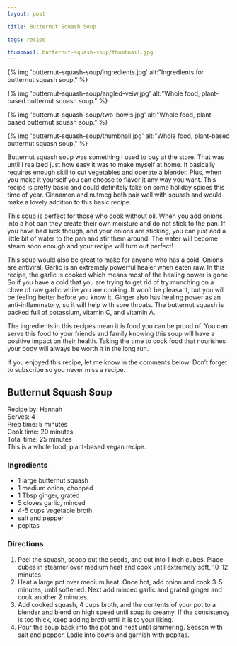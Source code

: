 ```yaml
---
layout: post

title: Butternut Squash Soup

tags: recipe

thumbnail: butternut-squash-soup/thumbnail.jpg
---
```


{% img 'butternut-squash-soup/ingredients.jpg' alt:"Ingredients for butternut squash soup." %}

{% img 'butternut-squash-soup/angled-veiw.jpg' alt:"Whole food, plant-based butternut squash soup." %}

{% img 'butternut-squash-soup/two-bowls.jpg' alt:"Whole food, plant-based butternut squash soup." %}

{% img 'butternut-squash-soup/thumbnail.jpg' alt:"Whole food, plant-based butternut squash soup." %}

Butternut squash soup was something I used to buy at the store. That was until I realized just how easy it was to make myself at home. It basically requires enough skill to cut vegetables and operate a blender. Plus, when you make it yourself you can choose to flavor it any way you want. This recipe is pretty basic and could definitely take on some holiday spices this time of year. Cinnamon and nutmeg both pair well with squash and would make a lovely addition to this basic recipe.

This soup is perfect for those who cook without oil. When you add onions into a hot pan they create their own moisture and do not stick to the pan. If you have bad luck though, and your onions are sticking, you can just add a little bit of water to the pan and stir them around. The water will become steam soon enough and your recipe will turn out perfect!

This soup would also be great to make for anyone who has a cold. Onions are antiviral. Garlic is an extremely powerful healer when eaten raw. In this recipe, the garlic is cooked which means most of the healing power is gone. So if you have a cold that you are trying to get rid of try munching on a clove of raw garlic while you are cooking. It won’t be pleasant, but you will be feeling better before you know it. Ginger also has healing power as an anti-inflammatory, so it will help with sore throats. The butternut squash is packed full of potassium, vitamin C, and vitamin A.

The ingredients in this recipes mean it is food you can be proud of. You can serve this food to your friends and family knowing this soup will have a positive impact on their health. Taking the time to cook food that nourishes your body will always be worth it in the long run.

If you enjoyed this recipe, let me know in the comments below. Don’t forget to subscribe so you never miss a recipe.

## Butternut Squash Soup

Recipe by: Hannah<br>
Serves: 4<br>
Prep time: 5 minutes<br>
Cook time: 20 minutes<br>
Total time: 25 minutes<br>
This is a whole food, plant-based vegan recipe.

### Ingredients

* 1 large butternut squash
* 1 medium onion, chopped
* 1 Tbsp ginger, grated
* 5 cloves garlic, minced
* 4-5 cups vegetable broth
* salt and pepper
* pepitas

### Directions

1. Peel the squash, scoop out the seeds, and cut into 1 inch cubes. Place cubes in steamer over medium heat and cook until extremely soft, 10-12 minutes.
2. Heat a large pot over medium heat. Once hot, add onion and cook 3-5 minutes, until softened. Next add minced garlic and grated ginger and cook another 2 minutes.
3. Add cooked squash,  4 cups broth, and the contents of your pot to a blender and blend on high speed until soup is creamy. If the consistency is too thick, keep adding broth until it is to your liking.
4. Pour the soup back into the pot and heat until simmering. Season with salt and pepper. Ladle into bowls and garnish with pepitas.
